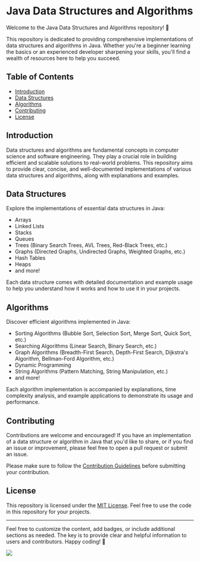 # Java Data Structures and Algorithms

Welcome to the Java Data Structures and Algorithms repository! 🚀

This repository is dedicated to providing comprehensive implementations of data structures and algorithms in Java. Whether you're a beginner learning the basics or an experienced developer sharpening your skills, you'll find a wealth of resources here to help you succeed.

## Table of Contents

- [Introduction](#introduction)
- [Data Structures](#data-structures)
- [Algorithms](#algorithms)
- [Contributing](#contributing)
- [License](#license)

## Introduction

Data structures and algorithms are fundamental concepts in computer science and software engineering. They play a crucial role in building efficient and scalable solutions to real-world problems. This repository aims to provide clear, concise, and well-documented implementations of various data structures and algorithms, along with explanations and examples.

## Data Structures

Explore the implementations of essential data structures in Java:

- Arrays
- Linked Lists
- Stacks
- Queues
- Trees (Binary Search Trees, AVL Trees, Red-Black Trees, etc.)
- Graphs (Directed Graphs, Undirected Graphs, Weighted Graphs, etc.)
- Hash Tables
- Heaps
- and more!

Each data structure comes with detailed documentation and example usage to help you understand how it works and how to use it in your projects.

## Algorithms

Discover efficient algorithms implemented in Java:

- Sorting Algorithms (Bubble Sort, Selection Sort, Merge Sort, Quick Sort, etc.)
- Searching Algorithms (Linear Search, Binary Search, etc.)
- Graph Algorithms (Breadth-First Search, Depth-First Search, Dijkstra's Algorithm, Bellman-Ford Algorithm, etc.)
- Dynamic Programming
- String Algorithms (Pattern Matching, String Manipulation, etc.)
- and more!

Each algorithm implementation is accompanied by explanations, time complexity analysis, and example applications to demonstrate its usage and performance.

## Contributing

Contributions are welcome and encouraged! If you have an implementation of a data structure or algorithm in Java that you'd like to share, or if you find an issue or improvement, please feel free to open a pull request or submit an issue.

Please make sure to follow the [Contribution Guidelines](CONTRIBUTING.md) before submitting your contribution.

## License

This repository is licensed under the [MIT License](LICENSE). Feel free to use the code in this repository for your projects.

---

Feel free to customize the content, add badges, or include additional sections as needed. The key is to provide clear and helpful information to users and contributors. Happy coding! 🎉


<img align="centre" src="https://www.devopsschool.com/blog/wp-content/uploads/2023/09/1695123284294.gif">
